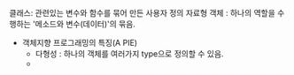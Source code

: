 클래스: 관련있는 변수와 함수를 묶어 만든 사용자 정의 자료형
객체 : 하나의 역할을 수행하는 '메소드와 변수(데이터)'의 묶음.

* 객체지향 프로그래밍의 특징(A PIE)
    - 다형성 : 하나의 객체를 여러가지 type으로 정의할 수 있음.
    - 